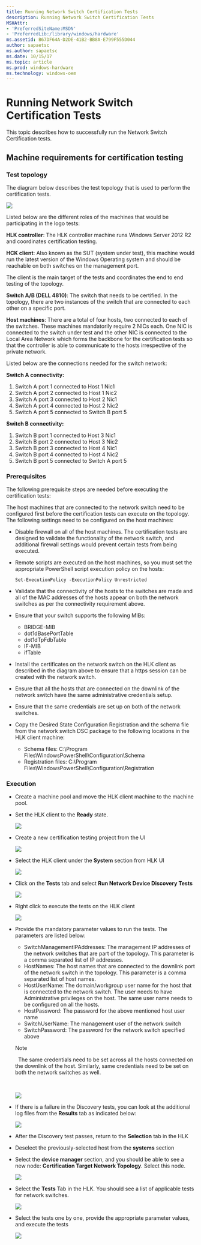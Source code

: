 ```yaml
---
title: Running Network Switch Certification Tests
description: Running Network Switch Certification Tests
MSHAttr:
- 'PreferredSiteName:MSDN'
- 'PreferredLib:/library/windows/hardware'
ms.assetid: B67DF64A-D2DE-41B2-BB8A-E799F555D044
author: sapaetsc
ms.author: sapaetsc
ms.date: 10/15/17
ms.topic: article
ms.prod: windows-hardware
ms.technology: windows-oem
---
```


# Running Network Switch Certification Tests


This topic describes how to successfully run the Network Switch Certification tests.

## <span id="Machine_requirements_for_certification_testing"></span><span id="machine_requirements_for_certification_testing"></span><span id="MACHINE_REQUIREMENTS_FOR_CERTIFICATION_TESTING"></span>Machine requirements for certification testing


### <span id="Test_topology"></span><span id="test_topology"></span><span id="TEST_TOPOLOGY"></span>Test topology

The diagram below describes the test topology that is used to perform the certification tests.

![](images/ns-image1.png)

Listed below are the different roles of the machines that would be participating in the logo tests:

**HLK controller**: The HLK controller machine runs Windows Server 2012 R2 and coordinates certification testing.

**HCK client**: Also known as the SUT (system under test), this machine would run the latest version of the Windows Operating system and should be reachable on both switches on the management port.

The client is the main target of the tests and coordinates the end to end testing of the topology.

**Switch A/B (DELL 4810)**: The switch that needs to be certified. In the topology, there are two instances of the switch that are connected to each other on a specific port.

**Host machines**: There are a total of four hosts, two connected to each of the switches. These machines mandatorily require 2 NICs each. One NIC is connected to the switch under test and the other NIC is connected to the Local Area Network which forms the backbone for the certification tests so that the controller is able to communicate to the hosts irrespective of the private network.

Listed below are the connections needed for the switch network:

**Switch A connectivity:**

1.  Switch A port 1 connected to Host 1 Nic1
2.  Switch A port 2 connected to Host 1 Nic2
3.  Switch A port 3 connected to Host 2 Nic1
4.  Switch A port 4 connected to Host 2 Nic2
5.  Switch A port 5 connected to Switch B port 5

**Switch B connectivity:**

1.  Switch B port 1 connected to Host 3 Nic1
2.  Switch B port 2 connected to Host 3 Nic2
3.  Switch B port 3 connected to Host 4 Nic1
4.  Switch B port 4 connected to Host 4 Nic2
5.  Switch B port 5 connected to Switch A port 5

### <span id="Prerequisites"></span><span id="prerequisites"></span><span id="PREREQUISITES"></span>Prerequisites

The following prerequisite steps are needed before executing the certification tests:

The host machines that are connected to the network switch need to be configured first before the certification tests can execute on the topology. The following settings need to be configured on the host machines:

-   Disable firewall on all of the host machines. The certification tests are designed to validate the functionality of the network switch, and additional firewall settings would prevent certain tests from being executed.
-   Remote scripts are executed on the host machines, so you must set the appropriate PowerShell script execution policy on the hosts:

    ``` syntax
    Set-ExecutionPolicy -ExecutionPolicy Unrestricted
    ```

-   Validate that the connectivity of the hosts to the switches are made and all of the MAC addresses of the hosts appear on both the network switches as per the connectivity requirement above.
-   Ensure that your switch supports the following MIBs:
    -   BRIDGE-MIB
    -   dot1dBasePortTable
    -   dot1dTpFdbTable
    -   IF-MIB
    -   ifTable
-   Install the certificates on the network switch on the HLK client as described in the diagram above to ensure that a https session can be created with the network switch.
-   Ensure that all the hosts that are connected on the downlink of the network switch have the same administrative credentials setup.
-   Ensure that the same credentials are set up on both of the network switches.
-   Copy the Desired State Configuration Registration and the schema file from the network switch DSC package to the following locations in the HLK client machine:
    -   Schema files: C:\\Program Files\\WindowsPowerShell\\Configuration\\Schema
    -   Registration files: C:\\Program Files\\WindowsPowerShell\\Configuration\\Registration

### <span id="Execution"></span><span id="execution"></span><span id="EXECUTION"></span>Execution

-   Create a machine pool and move the HLK client machine to the machine pool.
-   Set the HLK client to the **Ready** state.

    ![](images/ns-image2.png)

-   Create a new certification testing project from the UI

    ![](images/ns-image3.png)

-   Select the HLK client under the **System** section from HLK UI

    ![](images/ns-image4.png)

-   Click on the **Tests** tab and select **Run Network Device Discovery Tests**

    ![](images/ns-image5.png)

-   Right click to execute the tests on the HLK client

    ![](images/ns-image6.png)

-   Provide the mandatory parameter values to run the tests. The parameters are listed below:

    -   SwitchManagementIPAddresses: The management IP addresses of the network switches that are part of the topology. This parameter is a comma separated list of IP addresses.
    -   HostNames: The host names that are connected to the downlink port of the network switch in the topology. This parameter is a comma separated list of host names.
    -   HostUserName: The domain/workgroup user name for the host that is connected to the network switch. The user needs to have Administrative privileges on the host. The same user name needs to be configured on all the hosts.
    -   HostPassword: The password for the above mentioned host user name
    -   SwitchUserName: The management user of the network switch
    -   SwitchPassword: The password for the network switch specified above

    >[!NOTE]
    >  The same credentials need to be set across all the hosts connected on the downlink of the host. Similarly, same credentials need to be set on both the network switches as well.

     

    ![](images/ns-image7.png)

-   If there is a failure in the Discovery tests, you can look at the additional log files from the **Results** tab as indicated below:

    ![](images/ns-image8.png)

-   After the Discovery test passes, return to the **Selection** tab in the HLK
-   Deselect the previously-selected host from the **systems** section
-   Select the **device manager** section, and you should be able to see a new node: **Certification Target Network Topology**. Select this node.

    ![](images/ns-image9.png)

-   Select the **Tests** Tab in the HLK. You should see a list of applicable tests for network switches.

    ![](images/ns-image10.png)

-   Select the tests one by one, provide the appropriate parameter values, and execute the tests

    ![](images/ns-image11.png)

 

 






